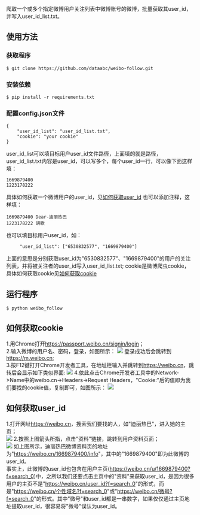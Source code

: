 爬取一个或多个指定微博用户关注列表中微博账号的微博，批量获取其user_id，并写入user_id_list.txt。

## 使用方法
### 获取程序
```
$ git clone https://github.com/dataabc/weibo-follow.git
```
### 安装依赖
```
$ pip install -r requirements.txt
```
### 配置config.json文件
```
{
    "user_id_list": "user_id_list.txt",
    "cookie": "your cookie"
}
```
user_id_list可以填目标用户user_id文件路径，上面填的就是路径，user_id_list.txt内容是user_id，可以写多个，每个user_id一行，可以像下面这样填：
```
1669879400
1223178222
```
具体如何获取一个微博用户的user_id，见[如何获取user_id](#如何获取user_id )
也可以添加注释，这样填：
```
1669879400 Dear-迪丽热巴
1223178222 胡歌
```

也可以填目标用户user_id，如：
```
     "user_id_list": ["6530832577", "1669879400"]
```
上面的意思是分别获取user_id为"6530832577"、"1669879400"的用户的关注列表，并将被关注者的user_id写入user_id_list.txt;
cookie是微博爬虫cookie，具体如何获取cookie见[如何获取cookie](#如何获取cookie)

## 运行程序
```
$ python weibo_follow
```

## 如何获取cookie
1.用Chrome打开<https://passport.weibo.cn/signin/login>；<br>
2.输入微博的用户名、密码，登录，如图所示：
![](https://picture.cognize.me/cognize/github/weibospider/cookie1.png)
登录成功后会跳转到<https://m.weibo.cn>;<br>
3.按F12键打开Chrome开发者工具，在地址栏输入并跳转到<https://weibo.cn>，跳转后会显示如下类似界面:
![](https://picture.cognize.me/cognize/github/weibospider/cookie2.png)
4.依此点击Chrome开发者工具中的Network->Name中的weibo.cn->Headers->Request Headers，"Cookie:"后的值即为我们要找的cookie值，复制即可，如图所示：
![](https://picture.cognize.me/cognize/github/weibospider/cookie3.png)

## 如何获取user_id
1.打开网址<https://weibo.cn>，搜索我们要找的人，如"迪丽热巴"，进入她的主页；<br>
![](https://picture.cognize.me/cognize/github/weibospider/user_home.png)
2.按照上图箭头所指，点击"资料"链接，跳转到用户资料页面；<br>
![](https://picture.cognize.me/cognize/github/weibospider/user_info.png)
如上图所示，迪丽热巴微博资料页的地址为"<https://weibo.cn/1669879400/info>"，其中的"1669879400"即为此微博的user_id。<br>
事实上，此微博的user_id也包含在用户主页(<https://weibo.cn/u/1669879400?f=search_0>)中，之所以我们还要点击主页中的"资料"来获取user_id，是因为很多用户的主页不是"<https://weibo.cn/user_id?f=search_0>"的形式，而是"<https://weibo.cn/个性域名?f=search_0>"或"<https://weibo.cn/微号?f=search_0>"的形式。其中"微号"和user_id都是一串数字，如果仅仅通过主页地址提取user_id，很容易将"微号"误认为user_id。
